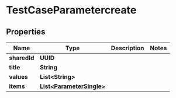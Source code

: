 

# TestCaseParametercreate


## Properties

| Name | Type | Description | Notes |
|------------ | ------------- | ------------- | -------------|
|**sharedId** | **UUID** |  |  |
|**title** | **String** |  |  |
|**values** | **List&lt;String&gt;** |  |  |
|**items** | [**List&lt;ParameterSingle&gt;**](ParameterSingle.md) |  |  |



